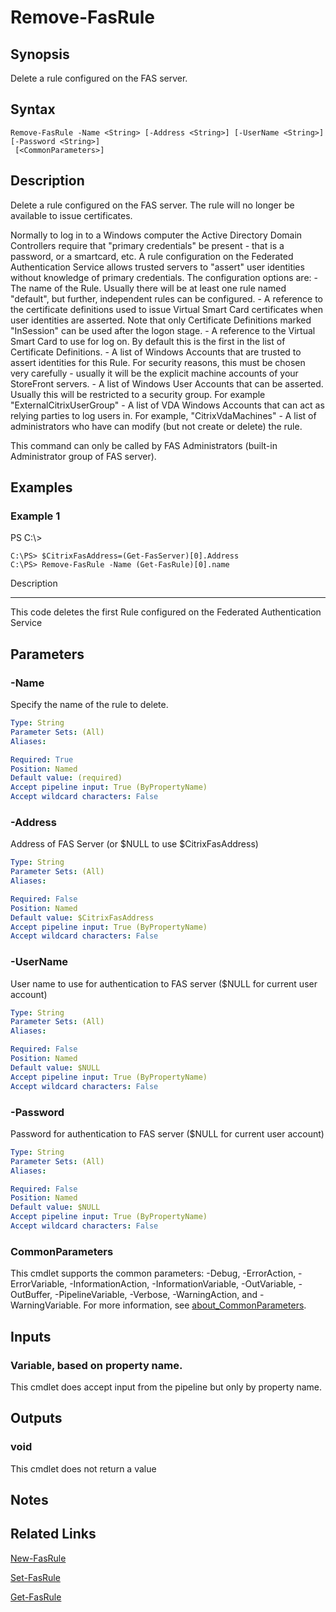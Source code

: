 # Remove-FasRule

## Synopsis
Delete a rule configured on the FAS server.

## Syntax

```
Remove-FasRule -Name <String> [-Address <String>] [-UserName <String>] [-Password <String>]
 [<CommonParameters>]
```

## Description
Delete a rule configured on the FAS server. 
The rule will no longer be available to issue certificates.

Normally to log in to a Windows computer the Active Directory Domain Controllers require that "primary credentials" be present - that is a password, or a smartcard, etc. 
A rule configuration on the Federated Authentication Service allows trusted servers to "assert" user identities without knowledge of primary credentials. 
The configuration options are:
    - The name of the Rule. 
Usually there will be at least one rule named "default", but further, independent rules can be configured.
    - A reference to the certificate definitions used to issue Virtual Smart Card certificates when user identities are asserted. 
Note that only Certificate Definitions marked "InSession" can be used after the logon stage.
    - A reference to the Virtual Smart Card to use for log on. 
By default this is the first in the list of Certificate Definitions.
    - A list of Windows Accounts that are trusted to assert identities for this Rule. 
For security reasons, this must be chosen very carefully - usually it will be the explicit machine accounts of your StoreFront servers.
    - A list of Windows User Accounts that can be asserted. 
Usually this will be restricted to a security group. 
For example "ExternalCitrixUserGroup"
    - A list of VDA Windows Accounts that can act as relying parties to log users in. 
For example, "CitrixVdaMachines"
    - A list of administrators who have can modify (but not create or delete) the rule.
    
This command can only be called by FAS Administrators (built-in Administrator group of FAS server).

## Examples

### Example 1
PS C:\\\>

```
C:\PS> $CitrixFasAddress=(Get-FasServer)[0].Address
C:\PS> Remove-FasRule -Name (Get-FasRule)[0].name
```

Description

-----------

This code deletes the first Rule configured on the Federated Authentication Service

## Parameters

### -Name
Specify the name of the rule to delete.

```yaml
Type: String
Parameter Sets: (All)
Aliases:

Required: True
Position: Named
Default value: (required)
Accept pipeline input: True (ByPropertyName)
Accept wildcard characters: False
```

### -Address
Address of FAS Server (or $NULL to use $CitrixFasAddress)

```yaml
Type: String
Parameter Sets: (All)
Aliases:

Required: False
Position: Named
Default value: $CitrixFasAddress
Accept pipeline input: True (ByPropertyName)
Accept wildcard characters: False
```

### -UserName
User name to use for authentication to FAS server ($NULL for current user account)

```yaml
Type: String
Parameter Sets: (All)
Aliases:

Required: False
Position: Named
Default value: $NULL
Accept pipeline input: True (ByPropertyName)
Accept wildcard characters: False
```

### -Password
Password for authentication to FAS server ($NULL for current user account)

```yaml
Type: String
Parameter Sets: (All)
Aliases:

Required: False
Position: Named
Default value: $NULL
Accept pipeline input: True (ByPropertyName)
Accept wildcard characters: False
```

### CommonParameters
This cmdlet supports the common parameters: -Debug, -ErrorAction, -ErrorVariable, -InformationAction, -InformationVariable, -OutVariable, -OutBuffer, -PipelineVariable, -Verbose, -WarningAction, and -WarningVariable. For more information, see [about_CommonParameters](http://go.microsoft.com/fwlink/?LinkID=113216).

## Inputs

### Variable, based on property name.
This cmdlet does accept input from the pipeline but only by property name.

## Outputs

### void
This cmdlet does not return a value

## Notes

## Related Links

[New-FasRule]()

[Set-FasRule]()

[Get-FasRule]()


